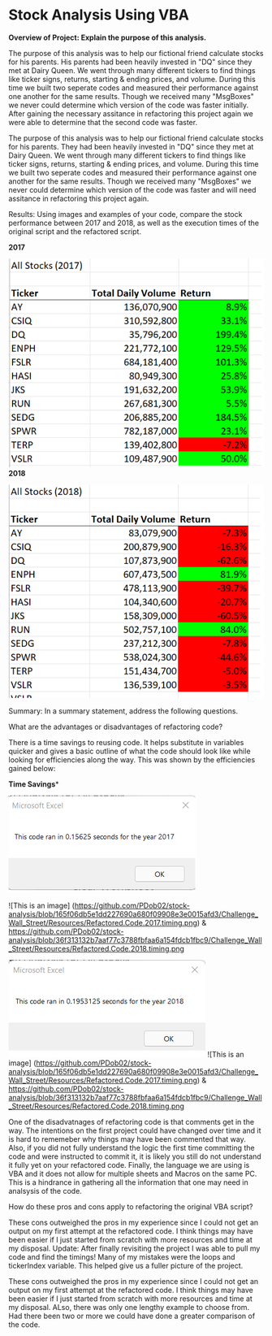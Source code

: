 # Stock Analysis Using VBA
**Overview of Project: Explain the purpose of this analysis.** 

The purpose of this analysis was to help our fictional friend calculate stocks for his parents. His parents had been heavily invested in "DQ" since they met at Dairy Queen. We went through many different tickers to find things like ticker signs, returns, starting & ending prices, and volume. During this time we built two seperate codes and measured their performance against one another for the same results. Though we received many "MsgBoxes" we never could determine which version of the code was faster initially. After gaining the necessary assitance in refactoring this project again we were able to determine that the second code was faster. 

The purpose of this analysis was to help our fictional friend calculate stocks for his parents. They had been heavily invested in "DQ" since they met at Dairy Queen. We went through many different tickers to find things like ticker signs, returns, starting & ending prices, and volume. During this time we built two seperate codes and measured their performance against one another for the same results. Though we received many "MsgBoxes" we never could determine which version of the code was faster and will need assitance in refactoring this project again. 

Results: Using images and examples of your code, compare the stock performance between 2017 and 2018, as well as the execution times of the original script and the refactored script.

**2017**

![This is an image](https://github.com/PDob02/stock-analysis/blob/main/Challenge_Wall_Street/Resources/2017.Analysis.png)
**2018**

![This is an image](https://github.com/PDob02/stock-analysis/blob/main/Challenge_Wall_Street/Resources/2018.Analysis.png)

Summary: In a summary statement, address the following questions.

What are the advantages or disadvantages of refactoring code?

There is a time savings to reusing code. It helps substitute in variables quicker and gives a basic outline of what the code should look like while looking for efficiencies along the way. This was shown by the efficiencies gained below:

**Time Savings*** 

![This is an image](https://github.com/PDob02/stock-analysis/blob/main/Challenge_Wall_Street/Resources/Refactored.Code.2017.timing.png)

![This is an image] (https://github.com/PDob02/stock-analysis/blob/165f06db5e1dd227690a680f09908e3e0015afd3/Challenge_Wall_Street/Resources/Refactored.Code.2017.timing.png)
&
https://github.com/PDob02/stock-analysis/blob/36f313132b7aaf77c3788fbfaa6a154fdcb1fbc9/Challenge_Wall_Street/Resources/Refactored.Code.2018.timing.png 

![This is an image](https://github.com/PDob02/stock-analysis/blob/main/Challenge_Wall_Street/Resources/Refactored.Code.2018.timing.png)
![This is an image] (https://github.com/PDob02/stock-analysis/blob/165f06db5e1dd227690a680f09908e3e0015afd3/Challenge_Wall_Street/Resources/Refactored.Code.2017.timing.png)
&
https://github.com/PDob02/stock-analysis/blob/36f313132b7aaf77c3788fbfaa6a154fdcb1fbc9/Challenge_Wall_Street/Resources/Refactored.Code.2018.timing.png 

One of the disadvatnages of refactoring code is that comments get in the way. The intentions on the first project could have changed over time and it is hard to rememeber why things may have been commented that way. Also, if you did not fully understand the logic the first time committing the code and were instructed to commit it, it is likely you still do not understand it fully yet on your refactored code. Finally, the language we are using is VBA and it does not allow for multiple sheets and Macros on the same PC. This is a hindrance in gathering all the information that one may need in analsysis of the code. 

How do these pros and cons apply to refactoring the original VBA script?

These cons outweighed the pros in my experience since I could not get an output on my first attempt at the refactored code. I think things may have been easier if I just started from scratch with more resources and time at my disposal. Update: After finally revisiting the project I was able to pull my code and find the timings! Many of my mistakes were the loops and tickerIndex variable. This helped give us a fuller picture of the project.

These cons outweighed the pros in my experience since I could not get an output on my first attempt at the refactored code. I think things may have been easier if I just started from scratch with more resources and time at my disposal. ALso, there was only one lengthy example to choose from. Had there been two or more we could have done a greater comparison of the code. 

